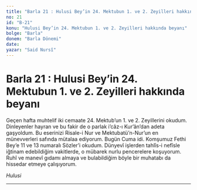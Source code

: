 ```yaml
---
title: "Barla 21 : Hulusi Bey’in 24. Mektubun 1. ve 2. Zeyilleri hakkında beyanı"
no: 21
id: "B-21"
konu: "Hulusi Bey’in 24. Mektubun 1. ve 2. Zeyilleri hakkında beyanı"
bolge: "Barla"
donem: "Barla Dönemi"
date: 
yazar: "Said Nursî"
---
```


# Barla 21 : Hulusi Bey’in 24. Mektubun 1. ve 2. Zeyilleri hakkında beyanı

Geçen hafta muhtelif iki cemaate 24. Mektub’un 1. ve 2. Zeyillerini okudum. Dinleyenler hayran ve bu fakir de o parlak i’câz-ı Kur’ân’dan adeta gaşyoldum. Bu eserinizi Risale-i Nur ve Mektubatü’n-Nur’un en münevverleri safında mütalaa ediyorum. Bugün Cuma idi. Komşumuz Fethi Bey’e 11 ve 13 numaralı Sözler’i okudum. Dünyevî işlerden tahlîs-i nefîsle iğtinam edebildiğim vakitlerde, o mübarek nurlu pencerelere koşuyorum. Ruhî ve manevî gıdamı almaya ve bulabildiğim böyle bir muhatabı da hissedar etmeye çalışıyorum.

*Hulusi*

***
